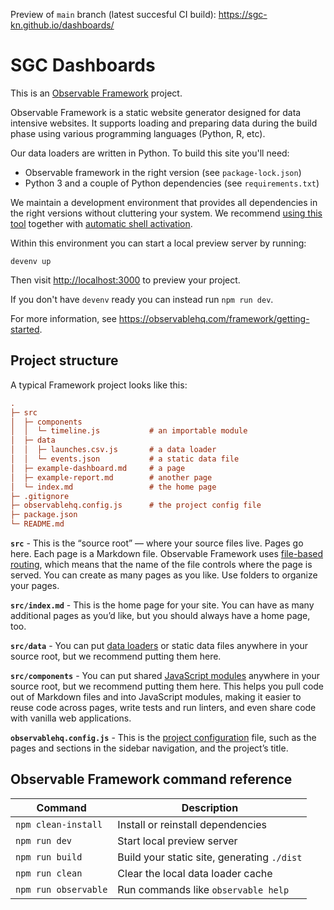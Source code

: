 Preview of `main` branch (latest succesful CI build): https://sgc-kn.github.io/dashboards/

# SGC Dashboards

This is an [Observable Framework](https://observablehq.com/framework) project.

Observable Framework is a static website generator designed for data
intensive websites. It supports loading and preparing data during the
build phase using various programming languages (Python, R, etc).

Our data loaders are written in Python. To build this site you'll need:
- Observable framework in the right version (see `package-lock.json`)
- Python 3 and a couple of Python dependencies (see `requirements.txt`)

We maintain a development environment that provides all dependencies in
the right versions without cluttering your system. We recommend [using
this tool](https://devenv.sh/getting-started/) together with [automatic
shell activation](https://devenv.sh/automatic-shell-activation/).

Within this environment you can start a local preview server by running:

```
devenv up
```

Then visit <http://localhost:3000> to preview your project.

If you don't have `devenv` ready you can instead run `npm run dev`.

For more information, see <https://observablehq.com/framework/getting-started>.

## Project structure

A typical Framework project looks like this:

```ini
.
├─ src
│  ├─ components
│  │  └─ timeline.js           # an importable module
│  ├─ data
│  │  ├─ launches.csv.js       # a data loader
│  │  └─ events.json           # a static data file
│  ├─ example-dashboard.md     # a page
│  ├─ example-report.md        # another page
│  └─ index.md                 # the home page
├─ .gitignore
├─ observablehq.config.js      # the project config file
├─ package.json
└─ README.md
```

**`src`** - This is the “source root” — where your source files live. Pages go here. Each page is a Markdown file. Observable Framework uses [file-based routing](https://observablehq.com/framework/routing), which means that the name of the file controls where the page is served. You can create as many pages as you like. Use folders to organize your pages.

**`src/index.md`** - This is the home page for your site. You can have as many additional pages as you’d like, but you should always have a home page, too.

**`src/data`** - You can put [data loaders](https://observablehq.com/framework/loaders) or static data files anywhere in your source root, but we recommend putting them here.

**`src/components`** - You can put shared [JavaScript modules](https://observablehq.com/framework/javascript/imports) anywhere in your source root, but we recommend putting them here. This helps you pull code out of Markdown files and into JavaScript modules, making it easier to reuse code across pages, write tests and run linters, and even share code with vanilla web applications.

**`observablehq.config.js`** - This is the [project configuration](https://observablehq.com/framework/config) file, such as the pages and sections in the sidebar navigation, and the project’s title.

## Observable Framework command reference

| Command              | Description                                              |
| -------------------- | -------------------------------------------------------- |
| `npm clean-install`  | Install or reinstall dependencies                        |
| `npm run dev`        | Start local preview server                               |
| `npm run build`      | Build your static site, generating `./dist`              |
| `npm run clean`      | Clear the local data loader cache                        |
| `npm run observable` | Run commands like `observable help`                      |
